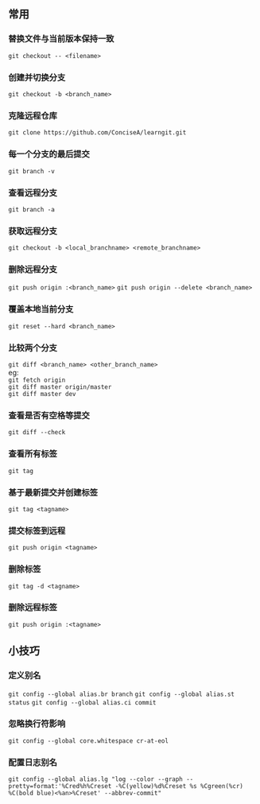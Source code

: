 ## 常用

### 替换文件与当前版本保持一致
```git checkout -- <filename>```

### 创建并切换分支
```git checkout -b <branch_name>```

### 克隆远程仓库
```git clone https://github.com/ConciseA/learngit.git```

### 每一个分支的最后提交
```git branch -v```

### 查看远程分支
```git branch -a```

### 获取远程分支
```git checkout -b <local_branchname> <remote_branchname>```

### 删除远程分支
```git push origin :<branch_name>```
```git push origin --delete <branch_name>```

### 覆盖本地当前分支
```git reset --hard <branch_name>```

### 比较两个分支
```git diff <branch_name> <other_branch_name>```  
eg:  
```git fetch origin```  
```git diff master origin/master```  
```git diff master dev```

### 查看是否有空格等提交
```git diff --check```

### 查看所有标签
```git tag```

### 基于最新提交并创建标签
```git tag <tagname>```

### 提交标签到远程
```git push origin <tagname>```

### 删除标签
```git tag -d <tagname>```

### 删除远程标签
```git push origin :<tagname>```

## 小技巧
### 定义别名
```git config --global alias.br branch```
```git config --global alias.st status```
```git config --global alias.ci commit```

### 忽略换行符影响
```git config --global core.whitespace cr-at-eol```

### 配置日志别名
```git config --global alias.lg "log --color --graph --pretty=format:'%Cred%h%Creset -%C(yellow)%d%Creset %s %Cgreen(%cr) %C(bold blue)<%an>%Creset' --abbrev-commit"```
